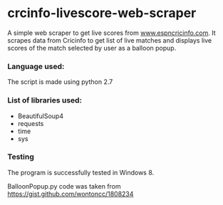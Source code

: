 # crcinfo-livescore-web-scraper
A simple web scraper to get live scores from www.espncricinfo.com.
It scrapes data from Cricinfo to get list of live matches and displays live scores of the match selected by user as a balloon popup.

### Language used:
The script is made using python 2.7

### List of libraries used:
* BeautifulSoup4
* requests
* time
* sys

### Testing
The program is successfully tested in Windows 8.


BalloonPopup.py code was taken from https://gist.github.com/wontoncc/1808234
